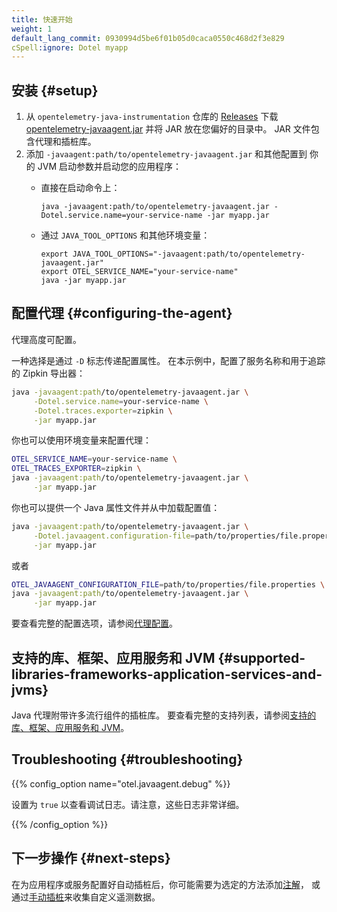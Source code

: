```yaml
---
title: 快速开始
weight: 1
default_lang_commit: 0930994d5be6f01b05d0caca0550c468d2f3e829
cSpell:ignore: Dotel myapp
---
```


## 安装 {#setup}

1.  从 `opentelemetry-java-instrumentation` 仓库的 [Releases][] 下载
    [opentelemetry-javaagent.jar][] 并将 JAR 放在您偏好的目录中。
    JAR 文件包含代理和插桩库。
2.  添加 `-javaagent:path/to/opentelemetry-javaagent.jar` 和其他配置到
    你的 JVM 启动参数并启动您的应用程序：
    - 直接在启动命令上：

      ```shell
      java -javaagent:path/to/opentelemetry-javaagent.jar -Dotel.service.name=your-service-name -jar myapp.jar
      ```

    - 通过 `JAVA_TOOL_OPTIONS` 和其他环境变量：

      ```shell
      export JAVA_TOOL_OPTIONS="-javaagent:path/to/opentelemetry-javaagent.jar"
      export OTEL_SERVICE_NAME="your-service-name"
      java -jar myapp.jar
      ```

## 配置代理 {#configuring-the-agent}

代理高度可配置。

一种选择是通过 `-D` 标志传递配置属性。
在本示例中，配置了服务名称和用于追踪的 Zipkin 导出器：

```sh
java -javaagent:path/to/opentelemetry-javaagent.jar \
     -Dotel.service.name=your-service-name \
     -Dotel.traces.exporter=zipkin \
     -jar myapp.jar
```

你也可以使用环境变量来配置代理：

```sh
OTEL_SERVICE_NAME=your-service-name \
OTEL_TRACES_EXPORTER=zipkin \
java -javaagent:path/to/opentelemetry-javaagent.jar \
     -jar myapp.jar
```

你也可以提供一个 Java 属性文件并从中加载配置值：

```sh
java -javaagent:path/to/opentelemetry-javaagent.jar \
     -Dotel.javaagent.configuration-file=path/to/properties/file.properties \
     -jar myapp.jar
```

或者

```sh
OTEL_JAVAAGENT_CONFIGURATION_FILE=path/to/properties/file.properties \
java -javaagent:path/to/opentelemetry-javaagent.jar \
     -jar myapp.jar
```

要查看完整的配置选项，请参阅[代理配置](../configuration)。

## 支持的库、框架、应用服务和 JVM {#supported-libraries-frameworks-application-services-and-jvms}

Java 代理附带许多流行组件的插桩库。
要查看完整的支持列表，请参阅[支持的库、框架、应用服务和 JVM][support]。

## Troubleshooting {#troubleshooting}

{{% config_option name="otel.javaagent.debug" %}}

设置为 `true` 以查看调试日志。请注意，这些日志非常详细。

{{% /config_option %}}

## 下一步操作 {#next-steps}

在为应用程序或服务配置好自动插桩后，你可能需要为选定的方法添加[注解](../annotations)，
或通过[手动插桩](/docs/languages/java/instrumentation/)来收集自定义遥测数据。

[opentelemetry-javaagent.jar]: https://github.com/open-telemetry/opentelemetry-java-instrumentation/releases/latest/download/opentelemetry-javaagent.jar
[releases]: https://github.com/open-telemetry/opentelemetry-java-instrumentation/releases
[support]: https://github.com/open-telemetry/opentelemetry-java-instrumentation/blob/main/docs/supported-libraries.md
